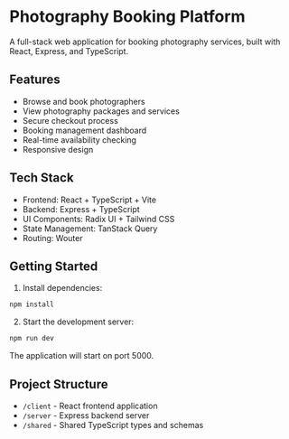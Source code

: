 
# Photography Booking Platform

A full-stack web application for booking photography services, built with React, Express, and TypeScript.

## Features

- Browse and book photographers
- View photography packages and services
- Secure checkout process
- Booking management dashboard
- Real-time availability checking
- Responsive design

## Tech Stack

- Frontend: React + TypeScript + Vite
- Backend: Express + TypeScript
- UI Components: Radix UI + Tailwind CSS
- State Management: TanStack Query
- Routing: Wouter

## Getting Started

1. Install dependencies:
```bash
npm install
```

2. Start the development server:
```bash
npm run dev
```

The application will start on port 5000.

## Project Structure

- `/client` - React frontend application
- `/server` - Express backend server
- `/shared` - Shared TypeScript types and schemas
